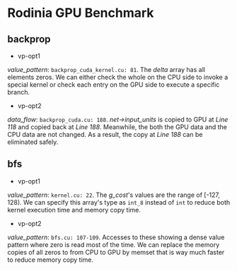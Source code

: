 # Rodinia GPU Benchmark

## backprop

- vp-opt1

*value_pattern*: `backprop_cuda_kernel.cu: 81`. The *delta* array has all elements zeros. We can either check the whole on the CPU side to invoke a special kernel or check each entry on the GPU side to execute a specific branch. 

- vp-opt2

*data_flow*: `backprop_cuda.cu: 188`. *net->input_units* is copied to GPU at *Line 118* and copied back at *Line 188*. Meanwhile, the both the GPU data and the CPU data are not changed. As a result, the copy at *Line 188* can be eliminated safely.

## bfs

- vp-opt1

*value_pattern*: `kernel.cu: 22`. The *g_cost*'s values are the range of [-127, 128). We can specify this array's type as `int_8` instead of `int` to reduce both kernel execution time and memory copy time.

- vp-opt2

*value_pattern*: `bfs.cu: 107-109`. Accesses to these showing a dense value pattern where zero is read most of the time. We can replace the memory copies of all zeros to from CPU to GPU by memset that is way much faster to reduce memory copy time.